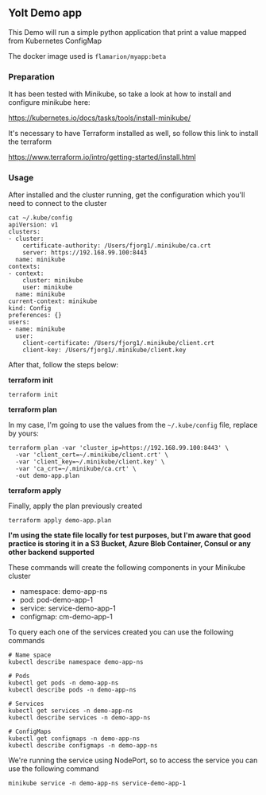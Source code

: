## Yolt Demo app

This Demo will run a simple python application that print a value mapped from Kubernetes ConfigMap

The docker image used is `flamarion/myapp:beta`

### Preparation

It has been tested with Minikube, so take a look at how to install and configure minikube here:

https://kubernetes.io/docs/tasks/tools/install-minikube/

It's necessary to have Terraform installed as well, so follow this link to install the terraform

https://www.terraform.io/intro/getting-started/install.html

### Usage

After installed and the cluster running, get the configuration which you'll need to connect to the cluster

```
cat ~/.kube/config
apiVersion: v1
clusters:
- cluster:
    certificate-authority: /Users/fjorg1/.minikube/ca.crt
    server: https://192.168.99.100:8443
  name: minikube
contexts:
- context:
    cluster: minikube
    user: minikube
  name: minikube
current-context: minikube
kind: Config
preferences: {}
users:
- name: minikube
  user:
    client-certificate: /Users/fjorg1/.minikube/client.crt
    client-key: /Users/fjorg1/.minikube/client.key
```

After that, follow the steps below:

**terraform init**

```
terraform init
```

**terraform plan**

In my case, I'm going to use the values from the `~/.kube/config` file, replace by yours:

```
terraform plan -var 'cluster_ip=https://192.168.99.100:8443' \
  -var 'client_cert=~/.minikube/client.crt' \
  -var 'client_key=~/.minikube/client.key' \
  -var 'ca_crt=~/.minikube/ca.crt' \
  -out demo-app.plan
```

**terraform apply**

Finally, apply the plan previously created

```
terraform apply demo-app.plan
```

**I'm using the state file locally for test purposes, but I'm aware that good practice is storing it in a S3 Bucket, Azure Blob Container, Consul or any other backend supported**

These commands will create the following components in your Minikube cluster

- namespace: demo-app-ns
- pod: pod-demo-app-1
- service: service-demo-app-1
- configmap: cm-demo-app-1

To query each one of the services created you can use the following commands

```
# Name space
kubectl describe namespace demo-app-ns

# Pods
kubectl get pods -n demo-app-ns
kubectl describe pods -n demo-app-ns

# Services
kubectl get services -n demo-app-ns
kubectl describe services -n demo-app-ns

# ConfigMaps
kubectl get configmaps -n demo-app-ns
kubectl describe configmaps -n demo-app-ns
```

We're running the service using NodePort, so to access the service you can use the following command

`minikube service -n demo-app-ns service-demo-app-1`
